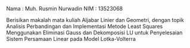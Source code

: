 Nama : Muh. Rusmin Nurwadin
NIM : 13523068

Berisikan makalah mata kuliah Aljabar Linier dan Geometri, dengan topik Analisis Perbandingan dan Implementasi Metode Least Squares Menggunakan Eliminasi Gauss dan Dekomposisi LU untuk Penyelesaian Sistem Persamaan Linear pada Model Lotka-Volterra
